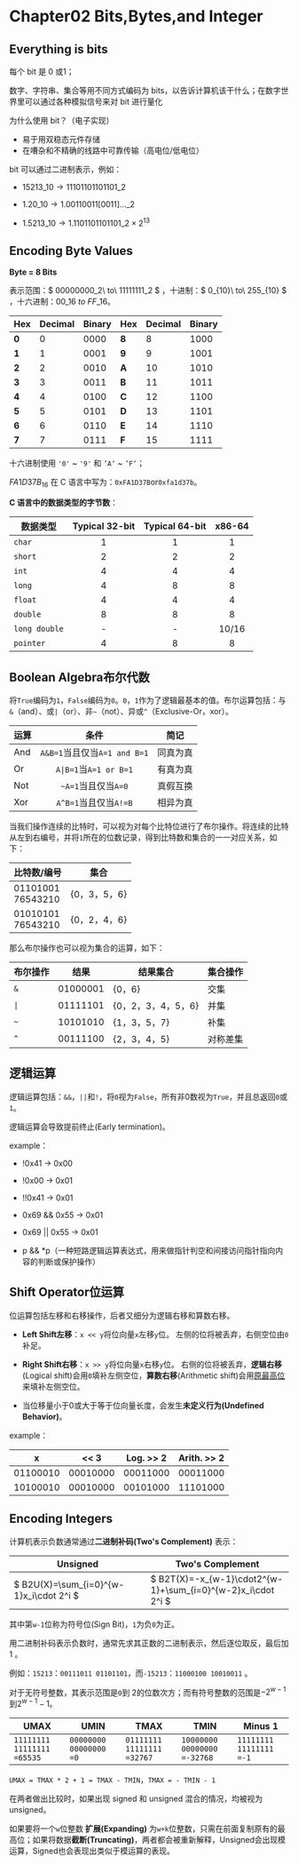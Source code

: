 <head>
   <script>
  MathJax = {
    tex: {
      inlineMath: [['$', '$'], ['\\(', '\\)']]
    }
  };
</script>
<script src="https://cdn.jsdelivr.net/npm/mathjax@3/es5/tex-mml-chtml.js" async></script>
</head>

# Chapter02 Bits,Bytes,and Integer

## Everything is bits

每个 bit 是 0 或1；

数字、字符串、集合等用不同方式编码为 bits，以告诉计算机该干什么；在数字世界里可以通过各种模拟信号来对 bit 进行量化

为什么使用 bit？（电子实现）

- 易于用双稳态元件存储
- 在嘈杂和不精确的线路中可靠传输（高电位/低电位）

bit 可以通过二进制表示，例如：

- $15213\_{10}\rightarrow 11101101101101\_{2}$

- $1.20\_{10}\rightarrow 1.00110011[0011]...\_{2}$

- $1.5213\_{10}\rightarrow 1.1101101101101\_2\times2^{13}$

## Encoding Byte Values

**Byte = 8 Bits**

表示范围：$ 00000000\_2\ to\ 11111111\_2 $ ，十进制：$ 0\_{10}\ to\ 255\_{10} $ ，十六进制：$00\_{16}\ to\ FF\_{16}$。

| Hex   | Decimal | Binary | Hex   | Decimal | Binary |
| ----- | ------- | ------ | ----- | ------- | ------ |
| **0** | 0       | 0000   | **8** | 8       | 1000   |
| **1** | 1       | 0001   | **9** | 9       | 1001   |
| **2** | 2       | 0010   | **A** | 10      | 1010   |
| **3** | 3       | 0011   | **B** | 11      | 1011   |
| **4** | 4       | 0100   | **C** | 12      | 1100   |
| **5** | 5       | 0101   | **D** | 13      | 1101   |
| **6** | 6       | 0110   | **E** | 14      | 1110   |
| **7** | 7       | 0111   | **F** | 15      | 1111   |

十六进制使用 `'0'` ~ `'9'` 和 `’A‘` ~ `’F‘`；

$FA1D37B_{16}$ 在 C 语言中写为：`0xFA1D37B`or`0xfa1d37b`。

**C 语言中的数据类型的字节数**：

| 数据类型          | Typical 32-bit | Typical 64-bit | x86-64 |
| ------------- |:--------------:|:--------------:|:------:|
| `char`        | 1              | 1              | 1      |
| `short`       | 2              | 2              | 2      |
| `int`         | 4              | 4              | 4      |
| `long`        | 4              | 8              | 8      |
| `float`       | 4              | 4              | 4      |
| `double`      | 8              | 8              | 8      |
| `long double` | -              | -              | 10/16  |
| `pointer`     | 4              | 8              | 8      |

## Boolean Algebra布尔代数

将`True`编码为`1`，`False`编码为`0`。`0`，`1`作为了逻辑最基本的值。布尔运算包括：与`&`（and）、或`|`（or）、非`~`（not）、异或`^`（Exclusive-Or，xor）。

| 运算  | 条件                       | 简记   |
| --- |:------------------------:| ---- |
| And | `A&B=1`当且仅当`A=1 and B=1` | 同真为真 |
| Or  | `A\|B=1`当`A=1 or B=1`    | 有真为真 |
| Not | `~A=1`当且仅当`A=0`          | 真假互换 |
| Xor | `A^B=1`当且仅当`A!=B`        | 相异为真 |

当我们操作连续的比特时，可以视为对每个比特位进行了布尔操作。将连续的比特从左到右编号，并将`1`所在的位数记录，得到比特数和集合的一一对应关系，如下：

| 比特数/编号                | 集合        |
| --------------------- | --------- |
| 01101001<br/>76543210 | {0，3，5，6} |
| 01010101<br/>76543210 | {0，2，4，6} |

那么布尔操作也可以视为集合的运算，如下：

| 布尔操作 | 结果       | 结果集合          | 集合操作 |
| ---- | -------- | ------------- | ---- |
| `&`  | 01000001 | {0，6}         | 交集   |
| `\|` | 01111101 | {0，2，3，4，5，6} | 并集   |
| `~`  | 10101010 | {1，3，5，7}     | 补集   |
| `^`  | 00111100 | {2，3，4，5}     | 对称差集 |

## 逻辑运算

逻辑运算包括：`&&`，`||`和`!`，将`0`视为`False`，所有非0数视为`True`，并且总返回`0`或`1`。

逻辑运算会导致提前终止(Early termination)。

example：

- !0x41 -> 0x00

- !0x00 -> 0x01

- !!0x41 -> 0x01

- 0x69 && 0x55 -> 0x01

- 0x69 \|\| 0x55 -> 0x01

- p && *p（一种短路逻辑运算表达式，用来做指针判空和间接访问指针指向内容的判断或保护操作）

## Shift Operator位运算

位运算包括左移和右移操作，后者又细分为逻辑右移和算数右移。

- **Left Shift左移**：`x << y`将位向量`x`左移`y`位。
  左侧的位将被丢弃，右侧空位由`0`补足。

- **Right Shift右移**：`x >> y`将位向量`x`右移`y`位。
  右侧的位将被丢弃，**逻辑右移**(Logical shift)会用`0`填补左侧空位，**算数右移**(Arithmetic shift)会用<u>原最高位</u>来填补左侧空位。

- 当位移量小于0或大于等于位向量长度，会发生**未定义行为(Undefined Behavior)**。

example：

| x        | << 3     | Log. >> 2 | Arith. >> 2 |
| -------- | -------- | --------- | ----------- |
| 01100010 | 00010000 | 00011000  | 00011000    |
| 10100010 | 00010000 | 00101000  | 11101000    |

## Encoding Integers

计算机表示负数通常通过**二进制补码(Two's Complement)** 表示：

| Unsigned                                | Two's Complement                                             |
| --------------------------------------- | ------------------------------------------------------------ |
| $ B2U(X)=\sum_{i=0}^{w-1}x_i\cdot 2^i $ | $ B2T(X)=-x_{w-1}\cdot2^{w-1}+\sum_{i=0}^{w-2}x_i\cdot 2^i $ |

其中第`w-1`位称为符号位(Sign Bit)，`1`为负`0`为正。

用二进制补码表示负数时，通常先求其正数的二进制表示，然后逐位取反，最后加 1 。

例如：`15213`：`00111011 01101101`，而`-15213`：`11000100 10010011` 。

对于无符号整数，其表示范围是`0`到 2的位数次方；而有符号整数的范围是$-2^{w-1}$到$2^{w-1}-1$。

| UMAX                             | UMIN                         | TMAX                             | TMIN                              | Minus 1                       |
| -------------------------------- | ---------------------------- | -------------------------------- | --------------------------------- | ----------------------------- |
| `11111111 11111111`<br/>`=65535` | `00000000 00000000`<br/>`=0` | `01111111 11111111`<br/>`=32767` | `10000000 00000000`<br/>`=-32768` | `11111111 11111111`<br/>`=-1` |

`UMAX = TMAX * 2 + 1 = TMAX - TMIN`，`TMAX = - TMIN - 1`

在两者做出比较时，如果出现 signed 和 unsigned 混合的情况，均被视为 unsigned。

如果要将一个`w`位整数 **扩展(Expanding)** 为`w+k`位整数，只需在前面复制原有的最高位；如果将数据**截断(Truncating)**，两者都会被重新解释，Unsigned会出现模运算，Signed也会表现出类似于模运算的表现。

